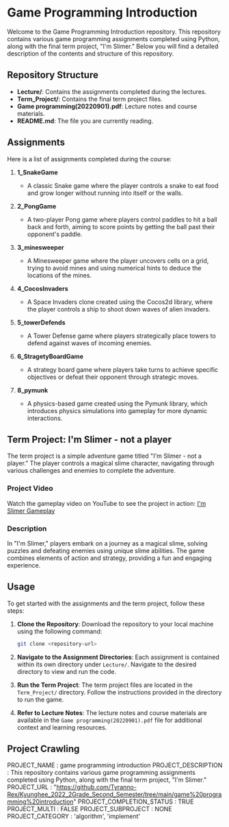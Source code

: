 # Game Programming Introduction

Welcome to the Game Programming Introduction repository. This repository contains various game programming assignments completed using Python, along with the final term project, "I'm Slimer." Below you will find a detailed description of the contents and structure of this repository.

## Repository Structure

- **Lecture/**: Contains the assignments completed during the lectures.
- **Term_Project/**: Contains the final term project files.
- **Game programming(20220901).pdf**: Lecture notes and course materials.
- **README.md**: The file you are currently reading.

## Assignments

Here is a list of assignments completed during the course:

1. **1_SnakeGame**
   - A classic Snake game where the player controls a snake to eat food and grow longer without running into itself or the walls.

2. **2_PongGame**
   - A two-player Pong game where players control paddles to hit a ball back and forth, aiming to score points by getting the ball past their opponent's paddle.

3. **3_minesweeper**
   - A Minesweeper game where the player uncovers cells on a grid, trying to avoid mines and using numerical hints to deduce the locations of the mines.

4. **4_CocosInvaders**
   - A Space Invaders clone created using the Cocos2d library, where the player controls a ship to shoot down waves of alien invaders.

5. **5_towerDefends**
   - A Tower Defense game where players strategically place towers to defend against waves of incoming enemies.

6. **6_StragetyBoardGame**
   - A strategy board game where players take turns to achieve specific objectives or defeat their opponent through strategic moves.

7. **8_pymunk**
   - A physics-based game created using the Pymunk library, which introduces physics simulations into gameplay for more dynamic interactions.

## Term Project: I'm Slimer - not a player

The term project is a simple adventure game titled "I'm Slimer - not a player." The player controls a magical slime character, navigating through various challenges and enemies to complete the adventure.

### Project Video

Watch the gameplay video on YouTube to see the project in action:
[I'm Slimer Gameplay](https://www.youtube.com/watch?v=MlzDWh149L8&ab_channel=%EC%A0%95%EC%9D%80%EC%84%B1)

### Description

In "I'm Slimer," players embark on a journey as a magical slime, solving puzzles and defeating enemies using unique slime abilities. The game combines elements of action and strategy, providing a fun and engaging experience.

## Usage

To get started with the assignments and the term project, follow these steps:

1. **Clone the Repository**: Download the repository to your local machine using the following command:
   ```bash
   git clone <repository-url>
   ```

2. **Navigate to the Assignment Directories**: Each assignment is contained within its own directory under `Lecture/`. Navigate to the desired directory to view and run the code.

3. **Run the Term Project**: The term project files are located in the `Term_Project/` directory. Follow the instructions provided in the directory to run the game.

4. **Refer to Lecture Notes**: The lecture notes and course materials are available in the `Game programming(20220901).pdf` file for additional context and learning resources.


## Project Crawling

PROJECT_NAME : game programming introduction 
PROJECT_DESCRIPTION : This repository contains various game programming assignments completed using Python, along with the final term project, "I'm Slimer."
PROJECT_URL : "https://github.com/Tyranno-Rex/Kyunghee_2022_2Grade_Second_Semester/tree/main/game%20programming%20introduction"
PROJECT_COMPLETION_STATUS : TRUE
PROJECT_MULTI : FALSE
PROJECT_SUBPROJECT : NONE
PROJECT_CATEGORY : 'algorithm', 'implement'